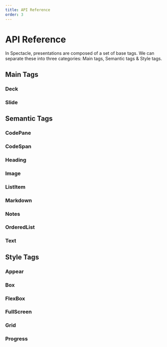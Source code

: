 ```yaml
---
title: API Reference
order: 3
---
```


<a name="api-reference"></a>

# API Reference

In Spectacle, presentations are composed of a set of base tags. We can separate these into three categories: Main tags, Semantic tags & Style tags.

<a name="main-tags"></a>

## Main Tags

<a name="deck"></a>

### Deck

<a name="slide"></a>

### Slide

<a name="semantic-tags"></a>

## Semantic Tags

<a name="codepane"></a>

### CodePane

<a name="codespan"></a>

### CodeSpan

<a name="heading"></a>

### Heading

<a name="image"></a>

### Image

<a name="listitem"></a>

### ListItem

<a name="markdown"></a>

### Markdown

<a name="notes"></a>

### Notes

<a name="orderedlist"></a>

### OrderedList

<a name="text"></a>

### Text

<a name="style-tags"></a>

## Style Tags

<a name="appear"></a>

### Appear

<a name="box"></a>

### Box

<a name="flexbox"></a>

### FlexBox

<a name="fullscreen"></a>

### FullScreen

<a name="grid"></a>

### Grid

<a name="progress"></a>

### Progress
